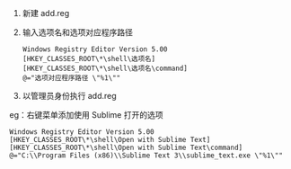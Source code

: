 1.  新建 add.reg
2.  输入选项名和选项对应程序路径

    ```
    Windows Registry Editor Version 5.00
    [HKEY_CLASSES_ROOT\*\shell\选项名]
    [HKEY_CLASSES_ROOT\*\shell\选项名\command]
    @="选项对应程序路径 \"%1\""
    ```
3.  以管理员身份执行 add.reg

eg：右键菜单添加使用 Sublime 打开的选项

```
Windows Registry Editor Version 5.00
[HKEY_CLASSES_ROOT\*\shell\Open with Sublime Text]
[HKEY_CLASSES_ROOT\*\shell\Open with Sublime Text\command]
@="C:\\Program Files (x86)\\Sublime Text 3\\sublime_text.exe \"%1\""
```
